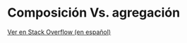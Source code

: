 # Composición Vs. agregación

[Ver en Stack Overflow (en español)](https://es.stackoverflow.com/questions/78752/composici%C3%B3n-vs-agregaci%C3%B3n)
